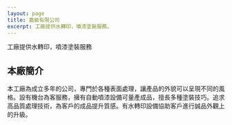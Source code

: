 ```yaml
---
layout: page
title: 嘉級有限公司
excerpt: 工廠提供水轉印，噴漆塗裝服務。
---
```


工廠提供水轉印，噴漆塗裝服務

<h2>本廠簡介</h2>
<p>本工廠為成立多年的公司，專門於各種表面處理，讓產品的外貌可以呈現不同的風格。設有機台為客服務，擁有自動噴漆設備可量產成品，擅長多種塗裝技巧。追求高品質處理技術，為客戶的成品提升質感。有水轉印設備協助客戶進行誠品外觀上的升級。</p>

